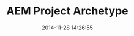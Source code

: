 ---
layout: post
title:  "AEM Project Archetype"
date:   2014-11-28 14:26:55
tags: [Tools, AEM]
full_name: adobe-marketing-cloud/aem-project-archetype
---